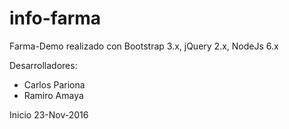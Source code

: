 # info-farma
Farma-Demo realizado con Bootstrap 3.x, jQuery 2.x, NodeJs 6.x

Desarrolladores:
* Carlos Pariona
* Ramiro Amaya

Inicio 23-Nov-2016
